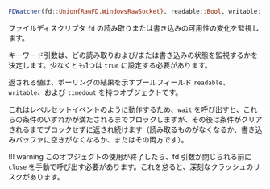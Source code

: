 ```julia
FDWatcher(fd::Union{RawFD,WindowsRawSocket}, readable::Bool, writable::Bool)
```

ファイルディスクリプタ `fd` の読み取りまたは書き込みの可用性の変化を監視します。

キーワード引数は、どの読み取りおよび/または書き込みの状態を監視するかを決定します。少なくとも1つは `true` に設定する必要があります。

返される値は、ポーリングの結果を示すブールフィールド `readable`、`writable`、および `timedout` を持つオブジェクトです。

これはレベルセットイベントのように動作するため、`wait` を呼び出すと、これらの条件のいずれかが満たされるまでブロックしますが、その後は条件がクリアされるまでブロックせずに返され続けます（読み取るものがなくなるか、書き込みバッファに空きがなくなるか、またはその両方です）。

!!! warning
    このオブジェクトの使用が終了したら、fd 引数が閉じられる前に `close` を手動で呼び出す必要があります。これを怠ると、深刻なクラッシュのリスクがあります。

